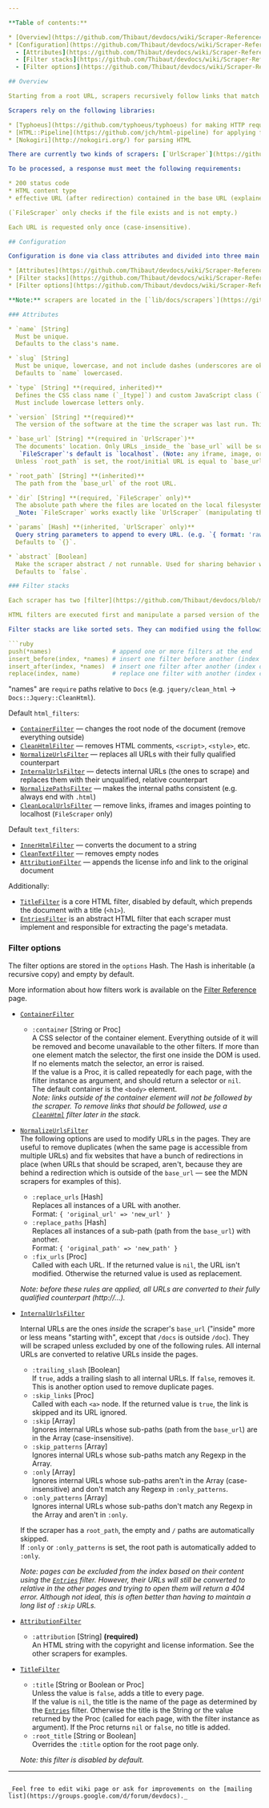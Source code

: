 ```yaml
---

**Table of contents:**

* [Overview](https://github.com/Thibaut/devdocs/wiki/Scraper-Reference#overview)
* [Configuration](https://github.com/Thibaut/devdocs/wiki/Scraper-Reference#configuration)
  - [Attributes](https://github.com/Thibaut/devdocs/wiki/Scraper-Reference#attributes)
  - [Filter stacks](https://github.com/Thibaut/devdocs/wiki/Scraper-Reference#filter-stacks)
  - [Filter options](https://github.com/Thibaut/devdocs/wiki/Scraper-Reference#filter-options)

## Overview

Starting from a root URL, scrapers recursively follow links that match a set of rules, passing each valid response through a chain of filters before writing the file on the local filesystem. They also create an index of the pages' metadata (determined by one filter), which is dumped into a JSON file at the end.

Scrapers rely on the following libraries:

* [Typhoeus](https://github.com/typhoeus/typhoeus) for making HTTP requests
* [HTML::Pipeline](https://github.com/jch/html-pipeline) for applying filters
* [Nokogiri](http://nokogiri.org/) for parsing HTML

There are currently two kinds of scrapers: [`UrlScraper`](https://github.com/Thibaut/devdocs/blob/master/lib/docs/core/scrapers/url_scraper.rb) which downloads files via HTTP and [`FileScraper`](https://github.com/Thibaut/devdocs/blob/master/lib/docs/core/scrapers/file_scraper.rb) which reads them from the local filesystem. They function almost identically (both use URLs), except that `FileScraper` substitutes the base URL with a local path before reading a file. `FileScraper` uses the placeholder `localhost` base URL by default and includes a filter to remove any URL pointing to it at the end.

To be processed, a response must meet the following requirements:

* 200 status code
* HTML content type
* effective URL (after redirection) contained in the base URL (explained below)

(`FileScraper` only checks if the file exists and is not empty.)

Each URL is requested only once (case-insensitive).

## Configuration

Configuration is done via class attributes and divided into three main categories:

* [Attributes](https://github.com/Thibaut/devdocs/wiki/Scraper-Reference#attributes) — essential information such as name, version, URL, etc.
* [Filter stacks](https://github.com/Thibaut/devdocs/wiki/Scraper-Reference#filter-stacks) — the list of filters that will be applied to each page.
* [Filter options](https://github.com/Thibaut/devdocs/wiki/Scraper-Reference#filter-options) — the options passed to said filters.

**Note:** scrapers are located in the [`lib/docs/scrapers`](https://github.com/Thibaut/devdocs/tree/master/lib/docs/scrapers/) directory. The class's name must be the [CamelCase](http://api.rubyonrails.org/classes/String.html#method-i-camelize) equivalent of the filename.

### Attributes

* `name` [String]  
  Must be unique.  
  Defaults to the class's name.

* `slug` [String]  
  Must be unique, lowercase, and not include dashes (underscores are ok).  
  Defaults to `name` lowercased.

* `type` [String] **(required, inherited)**  
  Defines the CSS class name (`_[type]`) and custom JavaScript class (`app.views.[Type]Page`) that will be added/loaded on each page. Documentations sharing a similar structure (e.g. generated with the same tool or originating from the same website) should use the same `type` to avoid duplicating the CSS and JS.  
  Must include lowercase letters only.

* `version` [String] **(required)**  
  The version of the software at the time the scraper was last run. This is only informational and doesn't affect the scraper's behavior.

* `base_url` [String] **(required in `UrlScraper`)**  
  The documents' location. Only URLs _inside_ the `base_url` will be scraped. "inside" more or less means "starting with" except that `/docs` is outside `/doc` (but `/doc/` is inside).  
   `FileScraper`'s default is `localhost`. (Note: any iframe, image, or skipped link pointing to localhost will be removed by the `CleanLocalUrls` filter; the value should be overridden if the documents are available online.)
  Unless `root_path` is set, the root/initial URL is equal to `base_url`.

* `root_path` [String] **(inherited)**  
  The path from the `base_url` of the root URL.

* `dir` [String] **(required, `FileScraper` only)**  
  The absolute path where the files are located on the local filesystem.  
  _Note: `FileScraper` works exactly like `UrlScraper` (manipulating the same kind of URLs) except that it substitutes `base_url` with `dir` in order to read files instead of making HTTP requests._

* `params` [Hash] **(inherited, `UrlScraper` only)**  
  Query string parameters to append to every URL. (e.g. `{ format: 'raw' }` → `?format=raw`)  
  Defaults to `{}`.

* `abstract` [Boolean]  
  Make the scraper abstract / not runnable. Used for sharing behavior with other scraper classes (e.g. all MDN scrapers inherit from the abstract [`Mdn`](https://github.com/Thibaut/devdocs/blob/master/lib/docs/scrapers/mdn/mdn.rb) class).  
  Defaults to `false`.

### Filter stacks

Each scraper has two [filter](https://github.com/Thibaut/devdocs/blob/master/lib/docs/core/filter.rb) [stacks](https://github.com/Thibaut/devdocs/blob/master/lib/docs/core/filter_stack.rb): `html_filters` and `text_filters`. They are combined into a pipeline (using the [HTML::Pipeline](https://github.com/jch/html-pipeline) library) which causes each filter to hand its output to the next filter's input.

HTML filters are executed first and manipulate a parsed version of the document (a [Nokogiri](http://nokogiri.org/Nokogiri/XML/Node.html) node object), whereas text filters manipulate the document as a string. This separation avoids parsing the document multiple times.

Filter stacks are like sorted sets. They can modified using the following methods:

```ruby
push(*names)                 # append one or more filters at the end
insert_before(index, *names) # insert one filter before another (index can be a name)
insert_after(index, *names)  # insert one filter after another (index can be a name)
replace(index, name)         # replace one filter with another (index can be a name)
```

"names" are `require` paths relative to `Docs` (e.g. `jquery/clean_html` → `Docs::Jquery::CleanHtml`).

Default `html_filters`:

* [`ContainerFilter`](https://github.com/Thibaut/devdocs/blob/master/lib/docs/filters/core/container.rb) — changes the root node of the document (remove everything outside)
* [`CleanHtmlFilter`](https://github.com/Thibaut/devdocs/blob/master/lib/docs/filters/core/clean_html.rb) — removes HTML comments, `<script>`, `<style>`, etc.
* [`NormalizeUrlsFilter`](https://github.com/Thibaut/devdocs/blob/master/lib/docs/filters/core/normalize_urls.rb) — replaces all URLs with their fully qualified counterpart
* [`InternalUrlsFilter`](https://github.com/Thibaut/devdocs/blob/master/lib/docs/filters/core/internal_urls.rb) — detects internal URLs (the ones to scrape) and replaces them with their unqualified, relative counterpart
* [`NormalizePathsFilter`](https://github.com/Thibaut/devdocs/blob/master/lib/docs/filters/core/normalize_paths.rb) — makes the internal paths consistent (e.g. always end with `.html`)
* [`CleanLocalUrlsFilter`](https://github.com/Thibaut/devdocs/blob/master/lib/docs/filters/core/clean_local_urls.rb) — remove links, iframes and images pointing to localhost (`FileScraper` only)

Default `text_filters`:

* [`InnerHtmlFilter`](https://github.com/Thibaut/devdocs/blob/master/lib/docs/filters/core/inner_html.rb) — converts the document to a string
* [`CleanTextFilter`](https://github.com/Thibaut/devdocs/blob/master/lib/docs/filters/core/clean_text.rb) — removes empty nodes
* [`AttributionFilter`](https://github.com/Thibaut/devdocs/blob/master/lib/docs/filters/core/attribution.rb) — appends the license info and link to the original document

Additionally:

* [`TitleFilter`](https://github.com/Thibaut/devdocs/blob/master/lib/docs/filters/core/title.rb) is a core HTML filter, disabled by default, which prepends the document with a title (`<h1>`).
* [`EntriesFilter`](https://github.com/Thibaut/devdocs/blob/master/lib/docs/filters/core/entries.rb) is an abstract HTML filter that each scraper must implement and responsible for extracting the page's metadata.

### Filter options

The filter options are stored in the `options` Hash. The Hash is inheritable (a recursive copy) and empty by default.

More information about how filters work is available on the [Filter Reference](https://github.com/Thibaut/devdocs/wiki/Filter-Reference) page.

* [`ContainerFilter`](https://github.com/Thibaut/devdocs/blob/master/lib/docs/filters/core/container.rb)

  - `:container` [String or Proc]  
    A CSS selector of the container element. Everything outside of it will be removed and become unavailable to the other filters. If more than one element match the selector, the first one inside the DOM is used. If no elements match the selector, an error is raised.  
    If the value is a Proc, it is called repeatedly for each page, with the filter instance as argument, and should return a selector or `nil`.  
    The default container is the `<body>` element.  
    _Note: links outside of the container element will not be followed by the scraper. To remove links that should be followed, use a [`CleanHtml`](https://github.com/Thibaut/devdocs/wiki/Filter-Reference#cleanhtmlfilter) filter later in the stack._

* [`NormalizeUrlsFilter`](https://github.com/Thibaut/devdocs/blob/master/lib/docs/filters/core/normalize_urls.rb)  
  The following options are used to modify URLs in the pages. They are useful to remove duplicates (when the same page is accessible from multiple URLs) and fix websites that have a bunch of redirections in place (when URLs that should be scraped, aren't, because they are behind a redirection which is outside of the `base_url` — see the MDN scrapers for examples of this).
  
  - `:replace_urls` [Hash]  
    Replaces all instances of a URL with another.  
    Format: `{ 'original_url' => 'new_url' }`
  - `:replace_paths` [Hash]  
    Replaces all instances of a sub-path (path from the `base_url`) with another.  
    Format: `{ 'original_path' => 'new_path' }`
  - `:fix_urls` [Proc]  
    Called with each URL. If the returned value is `nil`, the URL isn't modified. Otherwise the returned value is used as replacement.
    
  _Note: before these rules are applied, all URLs are converted to their fully qualified counterpart (http://...)._

* [`InternalUrlsFilter`](https://github.com/Thibaut/devdocs/blob/master/lib/docs/filters/core/internal_urls.rb)

  Internal URLs are the ones _inside_ the scraper's `base_url` ("inside" more or less means "starting with", except that `/docs` is outside `/doc`). They will be scraped unless excluded by one of the following rules. All internal URLs are converted to relative URLs inside the pages.

  - `:trailing_slash` [Boolean]  
    If `true`, adds a trailing slash to all internal URLs. If `false`, removes it.  
    This is another option used to remove duplicate pages.
  - `:skip_links` [Proc]  
    Called with each `<a>` node. If the returned value is `true`, the link is skipped and its URL ignored.
  - `:skip` [Array]  
    Ignores internal URLs whose sub-paths (path from the `base_url`) are in the Array (case-insensitive).
  - `:skip_patterns` [Array]  
    Ignores internal URLs whose sub-paths match any Regexp in the Array.
  - `:only` [Array]  
    Ignores internal URLs whose sub-paths aren't in the Array (case-insensitive) and don't match any Regexp in `:only_patterns`.
  - `:only_patterns` [Array]  
    Ignores internal URLs whose sub-paths don't match any Regexp in the Array and aren't in `:only`.

  If the scraper has a `root_path`, the empty and `/` paths are automatically skipped.  
  If `:only` or `:only_patterns` is set, the root path is automatically added to `:only`.

  _Note: pages can be excluded from the index based on their content using the [`Entries`](https://github.com/Thibaut/devdocs/wiki/Filter-Reference#entriesfilter) filter. However, their URLs will still be converted to relative in the other pages and trying to open them will return a 404 error. Although not ideal, this is often better than having to maintain a long list of `:skip` URLs._

* [`AttributionFilter`](https://github.com/Thibaut/devdocs/blob/master/lib/docs/filters/core/attribution.rb)

  - `:attribution` [String] **(required)**  
    An HTML string with the copyright and license information. See the other scrapers for examples.

* [`TitleFilter`](https://github.com/Thibaut/devdocs/blob/master/lib/docs/filters/core/title.rb)

  - `:title` [String or Boolean or Proc]  
    Unless the value is `false`, adds a title to every page.  
    If the value is `nil`, the title is the name of the page as determined by the [`Entries`](https://github.com/Thibaut/devdocs/wiki/Filter-Reference#entriesfilter) filter. Otherwise the title is the String or the value returned by the Proc (called for each page, with the filter instance as argument). If the Proc returns `nil` or `false`, no title is added.
  - `:root_title` [String or Boolean]  
    Overrides the `:title` option for the root page only.

  _Note: this filter is disabled by default._

---
```

_Feel free to edit wiki page or ask for improvements on the [mailing list](https://groups.google.com/d/forum/devdocs)._